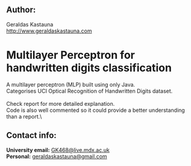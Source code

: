 ## Author:
Geraldas Kastauna\
http://www.geraldaskastauna.com

# Multilayer Perceptron for handwritten digits classification

A multilayer perceptron (MLP) built using only Java.\
Categorises UCI Optical Recognition of Handwritten Digits dataset.\
\
Check report for more detailed explanation.\
Code is also well commented so it could provide a better understanding than a report.\

## Contact info:
**University email:** GK468@live.mdx.ac.uk\
**Personal:** geraldaskastauna@gmail.com
